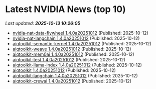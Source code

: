 # Latest NVIDIA News (top 10)
_Last updated: **2025-10-13 10:26:05**_

- [nvidia-nat-data-flywheel 1.4.0a20251012](https://pypi.org/project/nvidia-nat-data-flywheel/1.4.0a20251012/) (Published: 2025-10-12)
- [nvidia-nat-langchain 1.4.0a20251012](https://pypi.org/project/nvidia-nat-langchain/1.4.0a20251012/) (Published: 2025-10-12)
- [aiqtoolkit-semantic-kernel 1.4.0a20251012](https://pypi.org/project/aiqtoolkit-semantic-kernel/1.4.0a20251012/) (Published: 2025-10-12)
- [aiqtoolkit-weave 1.4.0a20251012](https://pypi.org/project/aiqtoolkit-weave/1.4.0a20251012/) (Published: 2025-10-12)
- [aiqtoolkit-mem0ai 1.4.0a20251012](https://pypi.org/project/aiqtoolkit-mem0ai/1.4.0a20251012/) (Published: 2025-10-12)
- [aiqtoolkit-test 1.4.0a20251012](https://pypi.org/project/aiqtoolkit-test/1.4.0a20251012/) (Published: 2025-10-12)
- [aiqtoolkit-llama-index 1.4.0a20251012](https://pypi.org/project/aiqtoolkit-llama-index/1.4.0a20251012/) (Published: 2025-10-12)
- [aiqtoolkit 1.4.0a20251012](https://pypi.org/project/aiqtoolkit/1.4.0a20251012/) (Published: 2025-10-12)
- [aiqtoolkit-langchain 1.4.0a20251012](https://pypi.org/project/aiqtoolkit-langchain/1.4.0a20251012/) (Published: 2025-10-12)
- [aiqtoolkit-crewai 1.4.0a20251012](https://pypi.org/project/aiqtoolkit-crewai/1.4.0a20251012/) (Published: 2025-10-12)
